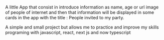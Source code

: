 A little App that consist in introduce information as name, age or url image of people of internet and then that information will be displayed in some cards in the app with the title : People invited to my party.

A simple and small project but allows me to practice and improve my skills programing with javascript, react, next js and now typescript